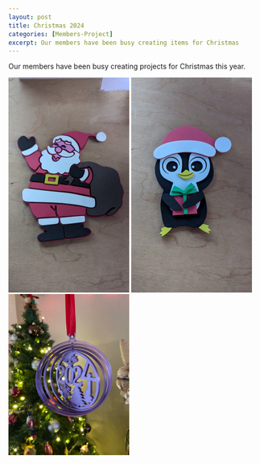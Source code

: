 ```yaml
---
layout: post
title: Christmas 2024
categories: [Members-Project]
excerpt: Our members have been busy creating items for Christmas  
---
```


Our members have been busy creating projects for Christmas this year.

![](/images/xmas-24-1.png)
![](/images/xmas-24-2.png)
![](/images/xmas-24-3.png)
